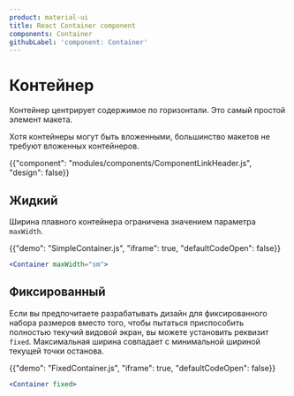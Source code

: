```yaml
---
product: material-ui
title: React Container component
components: Container
githubLabel: 'component: Container'
---
```


# Контейнер <meta data-oversett="" data-original-text="Container">

<p class="description">Контейнер центрирует содержимое по горизонтали. Это самый простой элемент макета.</p>

Хотя контейнеры могут быть вложенными, большинство макетов не требуют вложенных контейнеров.

{{"component": "modules/components/ComponentLinkHeader.js", "design": false}}

## Жидкий <meta data-oversett="" data-original-text="Fluid">

Ширина плавного контейнера ограничена значением параметра `maxWidth`.

{{"demo": "SimpleContainer.js", "iframe": true, "defaultCodeOpen": false}}

```jsx
<Container maxWidth="sm">
```

## Фиксированный <meta data-oversett="" data-original-text="Fixed">

Если вы предпочитаете разрабатывать дизайн для фиксированного набора размеров вместо того, чтобы пытаться приспособить полностью текучий видовой экран, вы можете установить реквизит `fixed`. Максимальная ширина совпадает с минимальной шириной текущей точки останова.

{{"demo": "FixedContainer.js", "iframe": true, "defaultCodeOpen": false}}

```jsx
<Container fixed>
```
